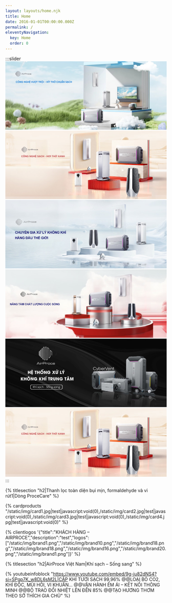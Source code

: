 ```yaml
---
layout: layouts/home.njk
title: Home
date: 2016-01-01T00:00:00.000Z
permalink: /
eleventyNavigation:
  key: Home
  order: 0
---
```



:::slider
![](/static/img/bg1.jpg)
![](/static/img/bg2.jpg)
![](/static/img/bg3.jpg)
![](/static/img/bg4.jpg)
![](/static/img/bg5.jpg)
![](/static/img/bg2.jpg)
:::

{% titlesection "h2|Thanh lọc toàn diện bụi mịn, formaldehyde và vi rút1|Dòng ProceCare" %}

{% cardproducts "/static/img/card1.jpg|test|javascript:void(0),/static/img/card2.jpg|test|javascript:void(0),/static/img/card3.jpg|test|javascript:void(0),/static/img/card4.jpg|test|javascript:void(0)" %}

{% clientlogos '{"title":"KHÁCH HÀNG – AIRPROCE","description":"test","logos":["/static/img/brand1.png","/static/img/brand10.png","/static/img/brand18.png","/static/img/brand18.png","/static/img/brand16.png","/static/img/brand20.png","/static/img/brand1.png"]}' %}

{% titlesection "h2|AirProce Việt Nam|Khí sạch – Sống sang" %}

{% youtubeinfoblock "https://www.youtube.com/embed/9g-ju82dNS4?si=SPgp7K_w8DL6sM2L|CẤP KHÍ TƯƠI SẠCH 99,96% @@LOẠI BỎ CO2, KHÍ ĐỘC, MÙI HÔI, VI KHUẨN… @@VẬN HÀNH ÊM ÁI – KẾT NỐI THÔNG MINH @@BỘ TRAO ĐỔI NHIỆT LÊN ĐẾN 85% @@TẠO HƯƠNG THƠM THEO SỞ THÍCH GIA CHỦ" %}
